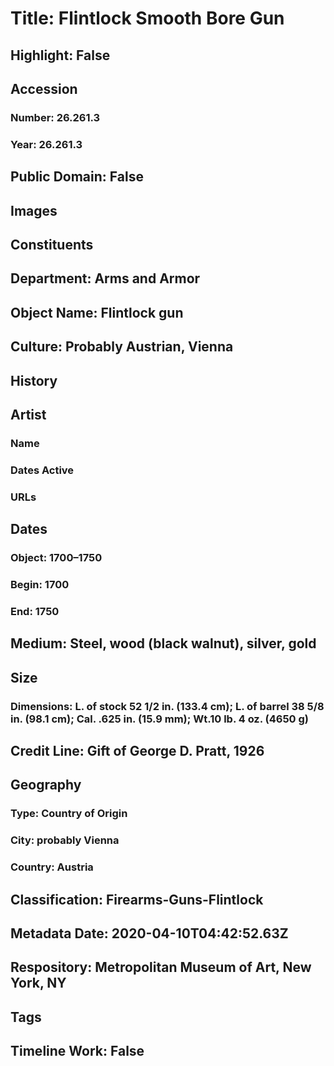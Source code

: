 # Title: Flintlock Smooth Bore Gun
## Highlight: False
## Accession
### Number: 26.261.3
### Year: 26.261.3
## Public Domain: False
## Images
## Constituents
## Department: Arms and Armor
## Object Name: Flintlock gun
## Culture: Probably Austrian, Vienna
## History
## Artist
### Name
### Dates Active
### URLs
## Dates
### Object: 1700–1750
### Begin: 1700
### End: 1750
## Medium: Steel, wood (black walnut), silver, gold
## Size
### Dimensions: L. of stock 52 1/2 in. (133.4 cm); L. of barrel 38 5/8 in. (98.1 cm); Cal. .625 in. (15.9 mm); Wt.10 lb. 4 oz.  (4650 g)
## Credit Line: Gift of George D. Pratt, 1926
## Geography
### Type: Country of Origin
### City: probably Vienna
### Country: Austria
## Classification: Firearms-Guns-Flintlock
## Metadata Date: 2020-04-10T04:42:52.63Z
## Respository: Metropolitan Museum of Art, New York, NY
## Tags
## Timeline Work: False
